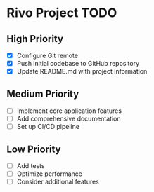# Rivo Project TODO

## High Priority
- [x] Configure Git remote
- [x] Push initial codebase to GitHub repository
- [x] Update README.md with project information

## Medium Priority
- [ ] Implement core application features
- [ ] Add comprehensive documentation
- [ ] Set up CI/CD pipeline

## Low Priority
- [ ] Add tests
- [ ] Optimize performance
- [ ] Consider additional features 